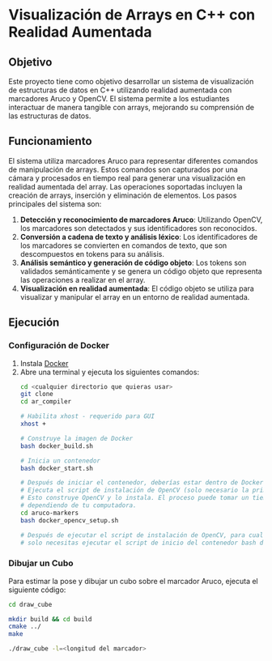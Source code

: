 # Visualización de Arrays en C++ con Realidad Aumentada

## Objetivo

Este proyecto tiene como objetivo desarrollar un sistema de visualización de estructuras de datos en C++ utilizando realidad aumentada con marcadores Aruco y OpenCV. El sistema permite a los estudiantes interactuar de manera tangible con arrays, mejorando su comprensión de las estructuras de datos.

## Funcionamiento

El sistema utiliza marcadores Aruco para representar diferentes comandos de manipulación de arrays. Estos comandos son capturados por una cámara y procesados en tiempo real para generar una visualización en realidad aumentada del array. Las operaciones soportadas incluyen la creación de arrays, inserción y eliminación de elementos. Los pasos principales del sistema son:

1. **Detección y reconocimiento de marcadores Aruco**: Utilizando OpenCV, los marcadores son detectados y sus identificadores son reconocidos.
2. **Conversión a cadena de texto y análisis léxico**: Los identificadores de los marcadores se convierten en comandos de texto, que son descompuestos en tokens para su análisis.
3. **Análisis semántico y generación de código objeto**: Los tokens son validados semánticamente y se genera un código objeto que representa las operaciones a realizar en el array.
4. **Visualización en realidad aumentada**: El código objeto se utiliza para visualizar y manipular el array en un entorno de realidad aumentada.

## Ejecución

### Configuración de Docker

1. Instala [Docker](https://www.docker.com/)
2. Abre una terminal y ejecuta los siguientes comandos:
    ```sh
    cd <cualquier directorio que quieras usar>
    git clone 
    cd ar_compiler

    # Habilita xhost - requerido para GUI
    xhost +

    # Construye la imagen de Docker
    bash docker_build.sh

    # Inicia un contenedor
    bash docker_start.sh

    # Después de iniciar el contenedor, deberías estar dentro de Docker.
    # Ejecuta el script de instalación de OpenCV (solo necesario la primera vez).
    # Esto construye OpenCV y lo instala. El proceso puede tomar un tiempo considerable
    # dependiendo de tu computadora.
    cd aruco-markers
    bash docker_opencv_setup.sh

    # Después de ejecutar el script de instalación de OpenCV, para cualquier ejecución posterior,
    # solo necesitas ejecutar el script de inicio del contenedor bash docker_start.sh.
    ```

### Dibujar un Cubo

Para estimar la pose y dibujar un cubo sobre el marcador Aruco, ejecuta el siguiente código:
```sh
cd draw_cube

mkdir build && cd build
cmake ../
make

./draw_cube -l=<longitud del marcador>


